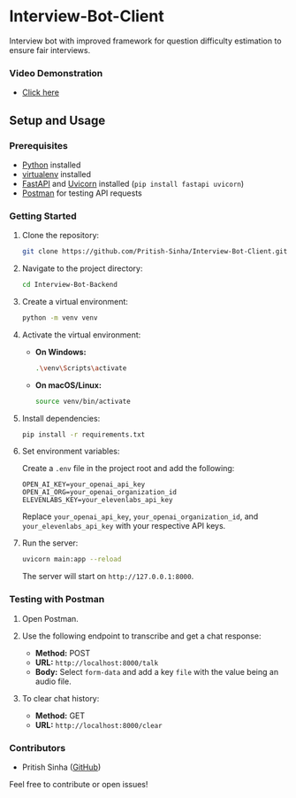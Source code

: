 # Interview-Bot-Client
Interview bot with improved framework for question difficulty estimation to ensure fair interviews.

### Video Demonstration
- [Click here](https://drive.google.com/file/d/18eX8UXKJpHajGVccLl3_ktF67FAu8fIJ/view?usp=drive_link)
## Setup and Usage

### Prerequisites

- [Python](https://www.python.org/) installed
- [virtualenv](https://pypi.org/project/virtualenv/) installed
- [FastAPI](https://fastapi.tiangolo.com/) and [Uvicorn](https://www.uvicorn.org/) installed (`pip install fastapi uvicorn`)
- [Postman](https://www.postman.com/) for testing API requests

### Getting Started

1. Clone the repository:

    ```bash
    git clone https://github.com/Pritish-Sinha/Interview-Bot-Client.git
    ```

2. Navigate to the project directory:

    ```bash
    cd Interview-Bot-Backend
    ```

3. Create a virtual environment:

    ```bash
    python -m venv venv
    ```

4. Activate the virtual environment:

    - **On Windows:**

        ```bash
        .\venv\Scripts\activate
        ```

    - **On macOS/Linux:**

        ```bash
        source venv/bin/activate
        ```

5. Install dependencies:

    ```bash
    pip install -r requirements.txt
    ```

6. Set environment variables:

    Create a `.env` file in the project root and add the following:

    ```env
    OPEN_AI_KEY=your_openai_api_key
    OPEN_AI_ORG=your_openai_organization_id
    ELEVENLABS_KEY=your_elevenlabs_api_key
    ```

    Replace `your_openai_api_key`, `your_openai_organization_id`, and `your_elevenlabs_api_key` with your respective API keys.

7. Run the server:

    ```bash
    uvicorn main:app --reload
    ```

    The server will start on `http://127.0.0.1:8000`.

### Testing with Postman

1. Open Postman.

2. Use the following endpoint to transcribe and get a chat response:

    - **Method:** POST
    - **URL:** `http://localhost:8000/talk`
    - **Body:** Select `form-data` and add a key `file` with the value being an audio file.

3. To clear chat history:

    - **Method:** GET
    - **URL:** `http://localhost:8000/clear`

### Contributors

- Pritish Sinha ([GitHub](https://github.com/your-username))

Feel free to contribute or open issues!
